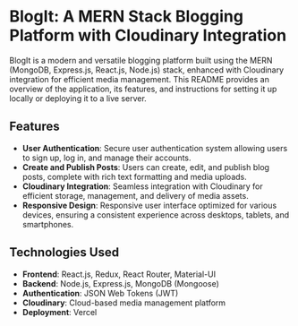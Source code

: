 # BlogIt: A MERN Stack Blogging Platform with Cloudinary Integration

<!-- Add a brief introduction describing BlogIt and its main features -->

BlogIt is a modern and versatile blogging platform built using the MERN (MongoDB, Express.js, React.js, Node.js) stack, enhanced with Cloudinary integration for efficient media management. This README provides an overview of the application, its features, and instructions for setting it up locally or deploying it to a live server.

## Features

<!-- List the key features of BlogIt -->

- **User Authentication**: Secure user authentication system allowing users to sign up, log in, and manage their accounts.
- **Create and Publish Posts**: Users can create, edit, and publish blog posts, complete with rich text formatting and media uploads.
- **Cloudinary Integration**: Seamless integration with Cloudinary for efficient storage, management, and delivery of media assets.
- **Responsive Design**: Responsive user interface optimized for various devices, ensuring a consistent experience across desktops, tablets, and smartphones.

## Technologies Used

<!-- List the technologies and tools used in building BlogIt -->

- **Frontend**: React.js, Redux, React Router, Material-UI
- **Backend**: Node.js, Express.js, MongoDB (Mongoose)
- **Authentication**: JSON Web Tokens (JWT)
- **Cloudinary**: Cloud-based media management platform
- **Deployment**: Vercel
